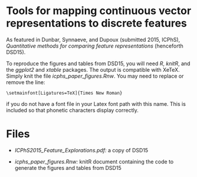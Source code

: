 Tools for mapping continuous vector representations to discrete features
========================================================================

As featured in Dunbar, Synnaeve, and Dupoux (submitted 2015, ICPhS),
_Quantitative methods for comparing feature representations_ (henceforth
DSD15).

To reproduce the figures and tables from DSD15, you will need *R*, *knitR*,
and the *ggplot2* and *xtable* packages. The output is compatible with XeTeX.
Simply knit the file *icphs\_paper\_figures.Rnw*. You may need to replace or
remove the line:

    \setmainfont[Ligatures=TeX]{Times New Roman}

if you do not have a font file in your Latex font path with this name.
This is included so that phonetic characters display correctly.

Files
=====

 *  *ICPhS2015\_Feature\_Explorations.pdf:* a copy of DSD15

 *  *icphs_paper_figures.Rnw:* knitR document containing the code to generate
    the figures and tables from DSD15
